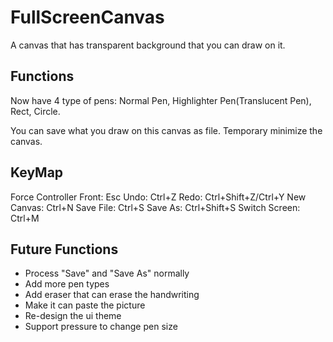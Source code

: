 # FullScreenCanvas

A canvas that has transparent background that you can draw on it.

## Functions

Now have 4 type of pens:
Normal Pen, Highlighter Pen(Translucent Pen), Rect, Circle.

You can save what you draw on this canvas as file.
Temporary minimize the canvas.

## KeyMap

Force Controller Front: Esc
Undo: Ctrl+Z
Redo: Ctrl+Shift+Z/Ctrl+Y
New Canvas: Ctrl+N
Save File: Ctrl+S
Save As: Ctrl+Shift+S
Switch Screen: Ctrl+M

## Future Functions

- Process "Save" and "Save As" normally
- Add more pen types
- Add eraser that can erase the handwriting
- Make it can paste the picture
- Re-design the ui theme
- Support pressure to change pen size

